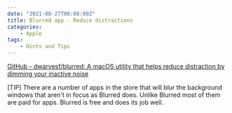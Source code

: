 ```yaml
---
date: "2021-08-27T00:00:00Z"
title: Blurred app - Reduce distractions
categories:
    - Apple
tags:
    - Hints and Tips
---
```

[GitHub - dwarvesf/blurred: A macOS utility that helps reduce distraction by dimming your inactive noise](https://github.com/dwarvesf/blurred)

[TIP]
There are a number of apps in the store that will blur the background windows that aren't in focus as Blurred does. Unlike Blurred most of them are paid for apps. Blurred is free and does its job well.